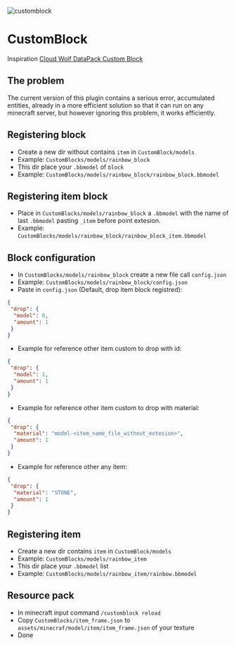 ![customblock](https://user-images.githubusercontent.com/68911691/195412546-feadd07b-39e2-41a1-a9d7-b5e14bec3533.png)
# CustomBlock
Inspiration [Cloud Wolf DataPack Custom Block](https://www.youtube.com/watch?v=ENK0b_2yT1c&ab_channel=CloudWolf)
## The problem
The current version of this plugin contains a serious error, accumulated entities, already in a more efficient solution so that it can run on any minecraft server, but however ignoring this problem, it works efficiently.
## Registering block
- Create a new dir without contains `item` in `CustomBlock/models`
- Example: `CustomBlocks/models/rainbow_block`
- This dir place your `.bbmodel` of `block`
- Example: `CustomBlocks/models/rainbow_block/rainbow_block.bbmodel`
## Registering item block
- Place in `CustomBlocks/models/rainbow_block` a `.bbmodel` with the name of last `.bbmodel` pasting `_item` before point extesion.
- Example: `CustomBlocks/models/rainbow_block/rainbow_block_item.bbmodel`
## Block configuration
- In `CustomBlocks/models/rainbow_block` create a new file call `config.json`
- Example: `CustomBlocks/models/rainbow_block/config.json`
- Paste in `config.json` (Default, drop item block registred):
```json
{
 "drop": {
  "model": 0,
  "amount": 1
 }
}
```
- Example for reference other item custom to drop with id:
```json
{
 "drop": {
  "model": 1,
  "amount": 1
 }
}
```
- Example for reference other item custom to drop with material:
```json
{
 "drop": {
  "material": "model-<item_name_file_without_extesion>",
  "amount": 1
 }
}
```
- Example for reference other any item:
```json
{
 "drop": {
  "material": "STONE",
  "amount": 1
 }
}
```
## Registering item
- Create a new dir contains `item` in `CustomBlock/models`
- Example: `CustomBlocks/models/rainbow_item`
- This dir place your `.bbmodel` list
- Example: `CustomBlocks/models/rainbow_item/rainbow.bbmodel`
## Resource pack
- In minecraft input command `/customblock reload`
- Copy `CustomBlocks/item_frame.json` to `assets/minecraf/model/item/item_frame.json` of your texture
- Done
